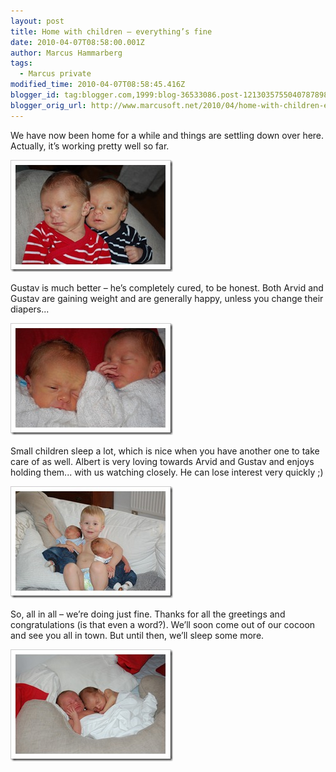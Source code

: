 ```yaml
---
layout: post
title: Home with children – everything’s fine
date: 2010-04-07T08:58:00.001Z
author: Marcus Hammarberg
tags:
  - Marcus private
modified_time: 2010-04-07T08:58:45.416Z
blogger_id: tag:blogger.com,1999:blog-36533086.post-1213035755040787898
blogger_orig_url: http://www.marcusoft.net/2010/04/home-with-children-everythings-fine.html
---
```


We have now been home for a while and things are settling down over here. Actually, it’s working pretty well so far.

![Gustav and Arvid - in that order](/img/DSC_2212_thumb%255B1%255D.jpg)

Gustav is much better – he’s completely cured, to be honest. Both Arvid and Gustav are gaining weight and are generally happy, unless you change their diapers...

![Arvid and Gustav - in THAT order](/img/DSC_2190_thumb%255B1%255D.jpg)

Small children sleep a lot, which is nice when you have another one to take care of as well. Albert is very loving towards Arvid and Gustav and enjoys holding them... with us watching closely. He can lose interest very quickly ;)

![Gustav, Albert, and Arvid](/img/DSC_2194_thumb%255B1%255D.jpg)

So, all in all – we’re doing just fine. Thanks for all the greetings and congratulations (is that even a word?). We’ll soon come out of our cocoon and see you all in town. But until then, we’ll sleep some more.

![Gustav and Arvid sleeping again](/img/DSC_2215_thumb%255B1%255D.jpg)
